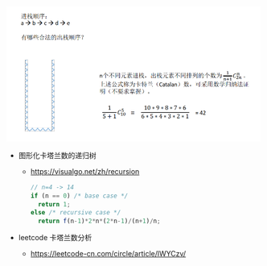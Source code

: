 ![image-20210407132111643](.image/image-20210407132111643.png)

- 图形化卡塔兰数的递归树
  
  - https://visualgo.net/zh/recursion
  
    ```javascript
    // n=4 -> 14
    if (n == 0) /* base case */
      return 1;
    else /* recursive case */
      return f(n-1)*2*n*(2*n-1)/(n+1)/n;
    ```
- leetcode 卡塔兰数分析
  
  -  https://leetcode-cn.com/circle/article/lWYCzv/